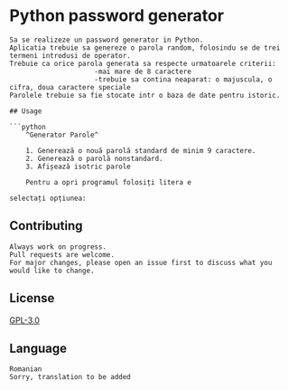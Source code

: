 # Python password generator
```
Sa se realizeze un password generator in Python.
Aplicatia trebuie sa genereze o parola random, folosindu se de trei termeni introdusi de operator.
Trebuie ca orice parola generata sa respecte urmatoarele criterii:
                     -mai mare de 8 caractere
                     -trebuie sa contina neaparat: o majuscula, o cifra, doua caractere speciale
Parolele trebuie sa fie stocate intr o baza de date pentru istoric.

## Usage

```python
    ^Generator Parole^

    1. Generează o nouă parolă standard de minim 9 caractere.
    2. Generează o parolă nonstandard.
    3. Afișează isotric parole

    Pentru a opri programul folosiți litera e
    
selectați opțiunea: 
```

## Contributing
```
Always work on progress.
Pull requests are welcome. 
For major changes, please open an issue first to discuss what you would like to change.
```

## License
[GPL-3.0](https://choosealicense.com/licenses/gpl-3.0/)

## Language
```
Romanian
Sorry, translation to be added
```